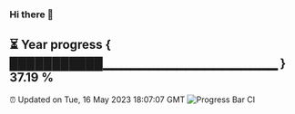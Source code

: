 ### Hi there 👋
⏳ Year progress { ███████████▁▁▁▁▁▁▁▁▁▁▁▁▁▁▁▁▁▁▁ } 37.19 %
---
⏰ Updated on Tue, 16 May 2023 18:07:07 GMT
![Progress Bar CI](https://github.com/Moyi321/Moyi321/workflows/Progress%20Bar%20CI/badge.svg)
